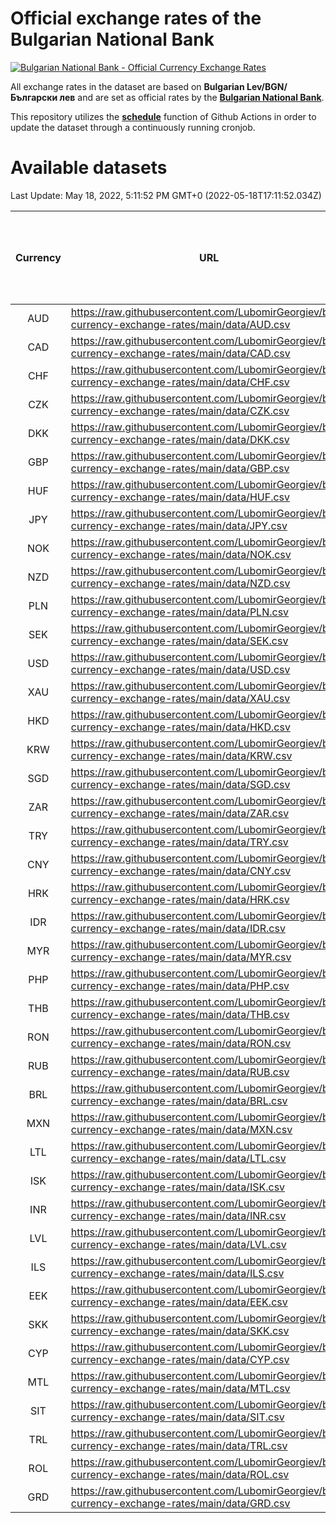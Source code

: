 # Official exchange rates of the Bulgarian National Bank

[![Bulgarian National Bank - Official Currency Exchange Rates](https://github.com/LubomirGeorgiev/bnb-currency-exchange-rates/actions/workflows/update-rates.yml/badge.svg?branch=main)](https://github.com/LubomirGeorgiev/bnb-currency-exchange-rates/actions/workflows/update-rates.yml)

All exchange rates in the dataset are based on **Bulgarian Lev/BGN/Български лев** and are set as official rates by the [**Bulgarian National Bank**](https://www.bnb.bg/Statistics/StExternalSector/StExchangeRates/StERForeignCurrencies/index.htm?toLang=_EN).

This repository utilizes the [**schedule**](https://docs.github.com/en/actions/reference/events-that-trigger-workflows) function of Github Actions in order to update the dataset through a continuously running cronjob.

# Available datasets

<!-- START LINKS (DO NOT EVER FU*ING DELETE THIS COMMENT FOR THE LOVE OF YOUR LIFE!!! IF YOU ARE CURIOS HOW IT WORKS, YOU CAN HAVE A LOOK AT ./src/updateReadme.ts) -->

Last Update: May 18, 2022, 5:11:52 PM GMT+0 (2022-05-18T17:11:52.034Z)

| Currency | URL                                                                                             | Number of records | Number of missing days that were filled in |
| :------: | ----------------------------------------------------------------------------------------------- | :---------------: | :----------------------------------------: |
|   AUD    | https://raw.githubusercontent.com/LubomirGeorgiev/bnb-currency-exchange-rates/main/data/AUD.csv |       8134        |                    2511                    |
|   CAD    | https://raw.githubusercontent.com/LubomirGeorgiev/bnb-currency-exchange-rates/main/data/CAD.csv |       8134        |                    2511                    |
|   CHF    | https://raw.githubusercontent.com/LubomirGeorgiev/bnb-currency-exchange-rates/main/data/CHF.csv |       8134        |                    2511                    |
|   CZK    | https://raw.githubusercontent.com/LubomirGeorgiev/bnb-currency-exchange-rates/main/data/CZK.csv |       8134        |                    2511                    |
|   DKK    | https://raw.githubusercontent.com/LubomirGeorgiev/bnb-currency-exchange-rates/main/data/DKK.csv |       8134        |                    2511                    |
|   GBP    | https://raw.githubusercontent.com/LubomirGeorgiev/bnb-currency-exchange-rates/main/data/GBP.csv |       8134        |                    2511                    |
|   HUF    | https://raw.githubusercontent.com/LubomirGeorgiev/bnb-currency-exchange-rates/main/data/HUF.csv |       8134        |                    2511                    |
|   JPY    | https://raw.githubusercontent.com/LubomirGeorgiev/bnb-currency-exchange-rates/main/data/JPY.csv |       8134        |                    2511                    |
|   NOK    | https://raw.githubusercontent.com/LubomirGeorgiev/bnb-currency-exchange-rates/main/data/NOK.csv |       8134        |                    2511                    |
|   NZD    | https://raw.githubusercontent.com/LubomirGeorgiev/bnb-currency-exchange-rates/main/data/NZD.csv |       8134        |                    2511                    |
|   PLN    | https://raw.githubusercontent.com/LubomirGeorgiev/bnb-currency-exchange-rates/main/data/PLN.csv |       8134        |                    2511                    |
|   SEK    | https://raw.githubusercontent.com/LubomirGeorgiev/bnb-currency-exchange-rates/main/data/SEK.csv |       8134        |                    2511                    |
|   USD    | https://raw.githubusercontent.com/LubomirGeorgiev/bnb-currency-exchange-rates/main/data/USD.csv |       8134        |                    2511                    |
|   XAU    | https://raw.githubusercontent.com/LubomirGeorgiev/bnb-currency-exchange-rates/main/data/XAU.csv |       8134        |                    2513                    |
|   HKD    | https://raw.githubusercontent.com/LubomirGeorgiev/bnb-currency-exchange-rates/main/data/HKD.csv |       7834        |                    2422                    |
|   KRW    | https://raw.githubusercontent.com/LubomirGeorgiev/bnb-currency-exchange-rates/main/data/KRW.csv |       7834        |                    2422                    |
|   SGD    | https://raw.githubusercontent.com/LubomirGeorgiev/bnb-currency-exchange-rates/main/data/SGD.csv |       7834        |                    2422                    |
|   ZAR    | https://raw.githubusercontent.com/LubomirGeorgiev/bnb-currency-exchange-rates/main/data/ZAR.csv |       7834        |                    2422                    |
|   TRY    | https://raw.githubusercontent.com/LubomirGeorgiev/bnb-currency-exchange-rates/main/data/TRY.csv |       6320        |                    1956                    |
|   CNY    | https://raw.githubusercontent.com/LubomirGeorgiev/bnb-currency-exchange-rates/main/data/CNY.csv |       6202        |                    1922                    |
|   HRK    | https://raw.githubusercontent.com/LubomirGeorgiev/bnb-currency-exchange-rates/main/data/HRK.csv |       6202        |                    1922                    |
|   IDR    | https://raw.githubusercontent.com/LubomirGeorgiev/bnb-currency-exchange-rates/main/data/IDR.csv |       6202        |                    1922                    |
|   MYR    | https://raw.githubusercontent.com/LubomirGeorgiev/bnb-currency-exchange-rates/main/data/MYR.csv |       6202        |                    1922                    |
|   PHP    | https://raw.githubusercontent.com/LubomirGeorgiev/bnb-currency-exchange-rates/main/data/PHP.csv |       6202        |                    1922                    |
|   THB    | https://raw.githubusercontent.com/LubomirGeorgiev/bnb-currency-exchange-rates/main/data/THB.csv |       6202        |                    1922                    |
|   RON    | https://raw.githubusercontent.com/LubomirGeorgiev/bnb-currency-exchange-rates/main/data/RON.csv |       6143        |                    1904                    |
|   RUB    | https://raw.githubusercontent.com/LubomirGeorgiev/bnb-currency-exchange-rates/main/data/RUB.csv |       6124        |                    1895                    |
|   BRL    | https://raw.githubusercontent.com/LubomirGeorgiev/bnb-currency-exchange-rates/main/data/BRL.csv |       5233        |                    1626                    |
|   MXN    | https://raw.githubusercontent.com/LubomirGeorgiev/bnb-currency-exchange-rates/main/data/MXN.csv |       5233        |                    1626                    |
|   LTL    | https://raw.githubusercontent.com/LubomirGeorgiev/bnb-currency-exchange-rates/main/data/LTL.csv |       5148        |                    1577                    |
|   ISK    | https://raw.githubusercontent.com/LubomirGeorgiev/bnb-currency-exchange-rates/main/data/ISK.csv |       5134        |                    1589                    |
|   INR    | https://raw.githubusercontent.com/LubomirGeorgiev/bnb-currency-exchange-rates/main/data/INR.csv |       4864        |                    1510                    |
|   LVL    | https://raw.githubusercontent.com/LubomirGeorgiev/bnb-currency-exchange-rates/main/data/LVL.csv |       4785        |                    1465                    |
|   ILS    | https://raw.githubusercontent.com/LubomirGeorgiev/bnb-currency-exchange-rates/main/data/ILS.csv |       4138        |                    1289                    |
|   EEK    | https://raw.githubusercontent.com/LubomirGeorgiev/bnb-currency-exchange-rates/main/data/EEK.csv |       3993        |                    1219                    |
|   SKK    | https://raw.githubusercontent.com/LubomirGeorgiev/bnb-currency-exchange-rates/main/data/SKK.csv |       2965        |                    907                     |
|   CYP    | https://raw.githubusercontent.com/LubomirGeorgiev/bnb-currency-exchange-rates/main/data/CYP.csv |       2897        |                    881                     |
|   MTL    | https://raw.githubusercontent.com/LubomirGeorgiev/bnb-currency-exchange-rates/main/data/MTL.csv |       2597        |                    792                     |
|   SIT    | https://raw.githubusercontent.com/LubomirGeorgiev/bnb-currency-exchange-rates/main/data/SIT.csv |       2538        |                    774                     |
|   TRL    | https://raw.githubusercontent.com/LubomirGeorgiev/bnb-currency-exchange-rates/main/data/TRL.csv |       1812        |                    553                     |
|   ROL    | https://raw.githubusercontent.com/LubomirGeorgiev/bnb-currency-exchange-rates/main/data/ROL.csv |       1691        |                    518                     |
|   GRD    | https://raw.githubusercontent.com/LubomirGeorgiev/bnb-currency-exchange-rates/main/data/GRD.csv |        359        |                    107                     |

<!-- END LINKS (DO NOT EVER FU*ING DELETE THIS COMMENT FOR THE LOVE OF YOUR LIFE!!! IF YOU ARE CURIOS HOW IT WORKS, YOU CAN HAVE A LOOK AT ./src/updateReadme.ts) -->
